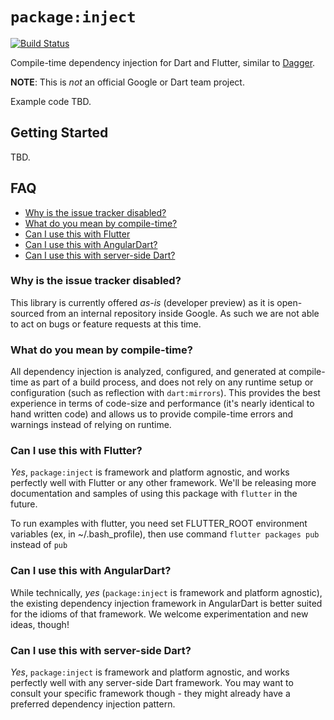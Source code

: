 # `package:inject`

[![Build Status](https://travis-ci.org/google/inject.dart.svg?branch=master)](https://travis-ci.org/google/inject.dart)

Compile-time dependency injection for Dart and Flutter, similar to [Dagger][].

[Dagger]: https://google.github.io/dagger/

**NOTE**: This is _not_ an official Google or Dart team project.

Example code TBD.

## Getting Started

TBD.

## FAQ

* [Why is the issue tracker disabled?](#why-is-the-issue-tracker-disabled)
* [What do you mean by compile-time?](#what-do-you-mean-by-compile-time)
* [Can I use this with Flutter](#can-i-use-this-with-flutter)
* [Can I use this with AngularDart?](#can-i-use-this-with-angulardart)
* [Can I use this with server-side Dart?](#can-i-use-this-with-server-side-dart)

### Why is the issue tracker disabled?

This library is currently offered _as-is_ (developer preview) as it is
open-sourced from an internal repository inside Google. As such we are not able
to act on bugs or feature requests at this time.

### What do you mean by compile-time?

All dependency injection is analyzed, configured, and generated at compile-time
as part of a build process, and does not rely on any runtime setup or
configuration (such as reflection with `dart:mirrors`). This provides the best
experience in terms of code-size and performance (it's nearly identical to hand
written code) and allows us to provide compile-time errors and warnings instead
of relying on runtime.

### Can I use this with Flutter?

_Yes_, `package:inject` is framework and platform agnostic, and works perfectly
well with Flutter or any other framework. We'll be releasing more
documentation and samples of using this package with `flutter` in the future.

To run examples with flutter, you need set FLUTTER_ROOT environment variables
(ex, in ~/.bash_profile),
then use command `flutter packages pub` instead of `pub`

### Can I use this with AngularDart?

While technically, _yes_ (`package:inject` is framework and platform agnostic),
the existing dependency injection framework in AngularDart is better suited for
the idioms of that framework. We welcome experimentation and new ideas, though!

### Can I use this with server-side Dart?

_Yes_, `package:inject` is framework and platform agnostic, and works perfectly
well with any server-side Dart framework. You may want to consult your specific
framework though - they might already have a preferred dependency injection
pattern.
